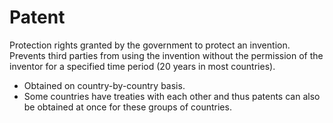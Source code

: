 # Patent

Protection rights granted by the government to protect an invention. Prevents third parties from using the invention without the permission of the inventor for a specified time period (20 years in most countries).

- Obtained on country-by-country basis.
- Some countries have treaties with each other and thus patents can also be obtained at once for these groups of countries.
